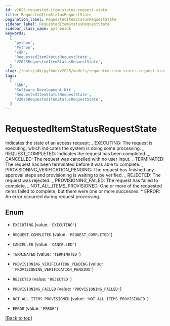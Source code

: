 ```yaml
---
id: v2025-requested-item-status-request-state
title: RequestedItemStatusRequestState
pagination_label: RequestedItemStatusRequestState
sidebar_label: RequestedItemStatusRequestState
sidebar_class_name: pythonsdk
keywords:
  [
    'python',
    'Python',
    'sdk',
    'RequestedItemStatusRequestState',
    'V2025RequestedItemStatusRequestState',
  ]
slug: /tools/sdk/python/v2025/models/requested-item-status-request-state
tags:
  [
    'SDK',
    'Software Development Kit',
    'RequestedItemStatusRequestState',
    'V2025RequestedItemStatusRequestState',
  ]
---
```


# RequestedItemStatusRequestState

Indicates the state of an access request: _ EXECUTING: The request is executing, which indicates the system is doing some processing. _ REQUEST_COMPLETED: Indicates the request has been completed. _ CANCELLED: The request was cancelled with no user input. _ TERMINATED: The request has been terminated before it was able to complete. _ PROVISIONING_VERIFICATION_PENDING: The request has finished any approval steps and provisioning is waiting to be verified. _ REJECTED: The request was rejected. _ PROVISIONING_FAILED: The request has failed to complete. _ NOT_ALL_ITEMS_PROVISIONED: One or more of the requested items failed to complete, but there were one or more successes. \* ERROR: An error occurred during request processing.

## Enum

- `EXECUTING` (value: `'EXECUTING'`)

- `REQUEST_COMPLETED` (value: `'REQUEST_COMPLETED'`)

- `CANCELLED` (value: `'CANCELLED'`)

- `TERMINATED` (value: `'TERMINATED'`)

- `PROVISIONING_VERIFICATION_PENDING` (value: `'PROVISIONING_VERIFICATION_PENDING'`)

- `REJECTED` (value: `'REJECTED'`)

- `PROVISIONING_FAILED` (value: `'PROVISIONING_FAILED'`)

- `NOT_ALL_ITEMS_PROVISIONED` (value: `'NOT_ALL_ITEMS_PROVISIONED'`)

- `ERROR` (value: `'ERROR'`)

[[Back to top]](#)
